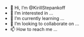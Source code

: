 - 👋 Hi, I’m @KirillStepankoff
- 👀 I’m interested in ...
- 🌱 I’m currently learning ...
- 💞️ I’m looking to collaborate on ...
- 📫 How to reach me ...

<!---
KirillStepankoff/KirillStepankoff is a ✨ special ✨ repository because its `README.md` (this file) appears on your GitHub profile.
You can click the Preview link to take a look at your changes.
--->
